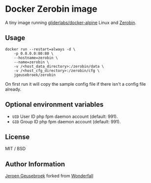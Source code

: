 # Docker Zerobin image

A tiny image running [gliderlabs/docker-alpine](https://github.com/gliderlabs/docker-alpine) Linux and [Zerobin](https://github.com/elrido/ZeroBin).

## Usage

	docker run --restart=always -d \
		-p 0.0.0.0:80:80 \
		--hostname=zerobin \
		--name=zerobin \
		-v /<host_data_directory>:/zerobin/data \
		-v /<host_cfg_directory>:/zerobin/cfg \
		jgeusebroek/zerobin

On first run it will copy the sample config file if there isn't a config file already.

## Optional environment variables

* `UID` User ID php fpm daemon account (default: 991).
* `GID` Group ID php fpm daemon account (default: 991).

## License

MIT / BSD

## Author Information

[Jeroen Geusebroek](http://jeroengeusebroek.nl/) forked from [Wonderfall](https://github.com/Wonderfall/dockerfiles)